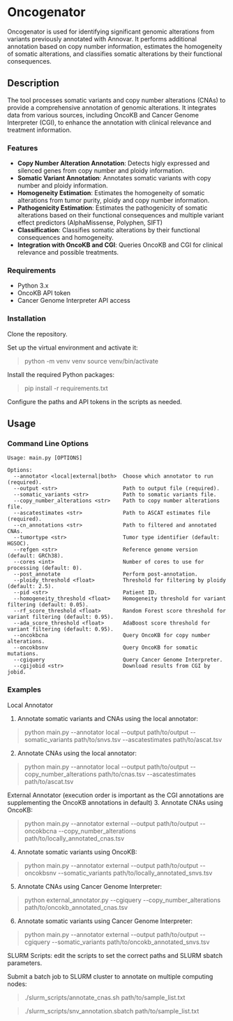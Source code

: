 # Oncogenator

Oncogenator is used for identifying significant genomic alterations from variants previously annotated with Annovar. It performs additional annotation based on copy number information, estimates the homogeneity of somatic alterations, and classifies somatic alterations by their functional consequences.

## Description

The tool processes somatic variants and copy number alterations (CNAs) to provide a comprehensive annotation of genomic alterations. It integrates data from various sources, including OncoKB and Cancer Genome Interpreter (CGI), to enhance the annotation with clinical relevance and treatment information.

### Features
- **Copy Number Alteration Annotation**: Detects higly expressed and silenced genes from copy number and ploidy information.
- **Somatic Variant Annotation**: Annotates somatic variants with copy number and ploidy information.
- **Homogeneity Estimation**: Estimates the homogeneity of somatic alterations from tumor purity, ploidy and copy number information.
- **Pathogenicity Estimation**: Estimates the pathogenicity of somatic alterations based on their functional consequences and multiple variant effect predictors (AlphaMissense, Polyphen, SIFT) 
- **Classification**: Classifies somatic alterations by their functional consequences and homogeneity.
- **Integration with OncoKB and CGI**: Queries OncoKB and CGI for clinical relevance and possible treatments.

### Requirements
- Python 3.x
- OncoKB API token
- Cancer Genome Interpreter API access

### Installation
Clone the repository.

Set up the virtual environment and activate it:
> python -m venv venv
> source venv/bin/activate

Install the required Python packages:
> pip install -r requirements.txt

Configure the paths and API tokens in the scripts as needed.

## Usage

### Command Line Options

```text
Usage: main.py [OPTIONS]

Options:
  --annotator <local|external|both>  Choose which annotator to run (required).
  --output <str>                     Path to output file (required).
  --somatic_variants <str>           Path to somatic variants file.
  --copy_number_alterations <str>    Path to copy number alterations file.
  --ascatestimates <str>             Path to ASCAT estimates file (required).
  --cn_annotations <str>             Path to filtered and annotated CNAs.
  --tumortype <str>                  Tumor type identifier (default: HGSOC).
  --refgen <str>                     Reference genome version (default: GRCh38).
  --cores <int>                      Number of cores to use for processing (default: 0).
  --post_annotate                    Perform post-annotation.
  --ploidy_threshold <float>         Threshold for filtering by ploidy (default: 2.5).
  --pid <str>                        Patient ID.
  --homogeneity_threshold <float>    Homogeneity threshold for variant filtering (default: 0.05).
  --rf_score_threshold <float>       Random Forest score threshold for variant filtering (default: 0.95).
  --ada_score_threshold <float>      AdaBoost score threshold for variant filtering (default: 0.95).
  --oncokbcna                        Query OncoKB for copy number alterations.
  --oncokbsnv                        Query OncoKB for somatic mutations.
  --cgiquery                         Query Cancer Genome Interpreter.
  --cgijobid <str>                   Download results from CGI by jobid.
```

### Examples
Local Annotator
1. Annotate somatic variants and CNAs using the local annotator:
> python main.py --annotator local --output path/to/output --somatic_variants path/to/snvs.tsv --ascatestimates path/to/ascat.tsv

2. Annotate CNAs using the local annotator:
> python main.py --annotator local --output path/to/output --copy_number_alterations path/to/cnas.tsv --ascatestimates path/to/ascat.tsv

External Annotator (execution order is important as the CGI annotations are supplementing the OncoKB annotations in default)
3. Annotate CNAs using OncoKB:
> python main.py --annotator external --output path/to/output --oncokbcna --copy_number_alterations path/to/locally_annotated_cnas.tsv

4. Annotate somatic variants using OncoKB:
>python main.py --annotator external --output path/to/output --oncokbsnv --somatic_variants path/to/locally_annotated_snvs.tsv

5. Annotate CNAs using Cancer Genome Interpreter:

>python external_annotator.py --cgiquery --copy_number_alterations path/to/oncokb_annotated_cnas.tsv

6. Annotate somatic variants using Cancer Genome Interpreter:
>python main.py --annotator external --output path/to/output --cgiquery --somatic_variants path/to/oncokb_annotated_snvs.tsv

SLURM Scripts: edit the scripts to set the correct paths and SLURM sbatch parameters.

Submit a batch job to SLURM cluster to annotate on multiple computing nodes:
>./slurm_scripts/annotate_cnas.sh path/to/sample_list.txt

>./slurm_scripts/snv_annotation.sbatch path/to/sample_list.txt
